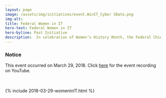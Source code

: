 ```yaml
---
layout: page
image: /assets/img/initiatives/event.WinIT_Cyber SDate.png
img-alt:
title: Federal Women in IT
hero-text: Federal Women in IT
hero-byline: Past Initiative
description:  In celebration of Women’s History Month, the Federal Chief Information Officers Council (CIOC) is pleased to host Women in Federal Information Technology and Cybersecurity. This event brings together the nation’s top federal information technology executives to celebrate the successes of women thriving in today’s federal IT enterprise and to discuss strategies that engage, inspire, and motivate more women to pursue a career in IT.
---
```

<div class="usa-alert usa-alert-info" >
  <div class="usa-alert-body">
    <h3 class="usa-alert-heading">Notice</h3>
    <p class="usa-alert-text">This event occurred on March 29, 2018. Click <a href="https://youtu.be/H6kv1b6z2aY">here</a> for the event recording on YouTube.</p>
  </div>
</div>
<br>
<br>
{% include 2018-03-29-womeninIT.html %}
